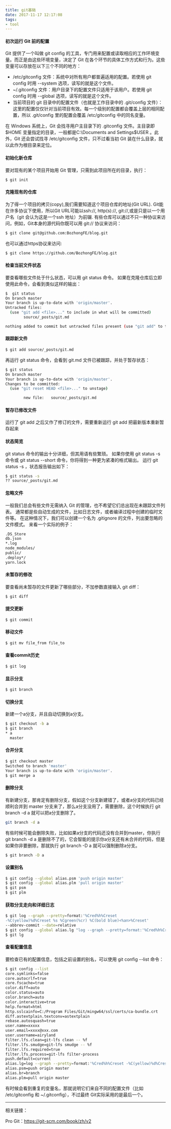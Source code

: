 ```yaml
---
title: git基础
date: 2017-11-17 12:17:08
tags:
- tool
---
```

#### 初次运行 Git 前的配置
Git 提供了一个叫做 git config 的工具，专门用来配置或读取相应的工作环境变量。而正是由这些环境变量，决定了 Git 在各个环节的具体工作方式和行为。这些变量可以存放在以下三个不同的地方：
- /etc/gitconfig 文件：系统中对所有用户都普遍适用的配置。若使用 git config 时用 --system 选项，读写的就是这个文件。
- ~/.gitconfig 文件：用户目录下的配置文件只适用于该用户。若使用 git config 时用 --global 选项，读写的就是这个文件。
- 当前项目的 git 目录中的配置文件（也就是工作目录中的 .git/config 文件）：这里的配置仅仅针对当前项目有效。每一个级别的配置都会覆盖上层的相同配置，所以 .git/config 里的配置会覆盖 /etc/gitconfig 中的同名变量。
<!--more-->

在 Windows 系统上，Git 会找寻用户主目录下的 .gitconfig 文件。主目录即 $HOME 变量指定的目录，一般都是C:\Documents and Settings\$USER 。此外，Git 还会尝试找寻 /etc/gitconfig 文件，只不过看当初 Git 装在什么目录，就以此作为根目录来定位。

#### 初始化新仓库
要对现有的某个项目开始用 Git 管理，只需到此项目所在的目录，执行：
```bash
$ git init
```
#### 克隆现有的仓库

为了得一个项目的拷贝(copy),我们需要知道这个项目仓库的地址(Git URL). Git能在许多协议下使用，所以Git URL可能以ssh://, http(s)://, git://,或是只是以一个用户名（git 会认为这是一个ssh 地址）为前辍. 有些仓库可以通过不只一种协议来访问，例如，Git本身的源代码你既可以用 git:// 协议来访问：
```bash
$ git clone git@github.com:BozhongFE/blog.git
```
也可以通过https协议来访问:
```bash
$ git clone https://github.com/BozhongFE/blog.git
```
#### 检查当前文件状态
要查看哪些文件处于什么状态，可以用 git status 命令。 如果在克隆仓库后立即使用此命令，会看到类似这样的输出：
```bash
$  git status
On branch master
Your branch is up-to-date with 'origin/master'.
Untracked files:
  (use "git add <file>..." to include in what will be committed)
        source/_posts/git.md

nothing added to commit but untracked files present (use "git add" to track)

```
#### 跟踪新文件
```bash
$ git add source/_posts/git.md
```
再运行 git status 命令，会看到 git.md 文件已被跟踪，并处于暂存状态：
```bash
$ git status
On branch master
Your branch is up-to-date with 'origin/master'.
Changes to be committed:
  (use "git reset HEAD <file>..." to unstage)

        new file:   source/_posts/git.md

```
#### 暂存已修改文件
运行了 git add 之后又作了修订的文件，需要重新运行 git add 把最新版本重新暂存起来
#### 状态简览
git status 命令的输出十分详细，但其用语有些繁琐。 如果你使用 git status -s 命令或 git status --short 命令，你将得到一种更为紧凑的格式输出。 运行 git status -s ，状态报告输出如下：
```bash
$ git status -s
?? source/_posts/git.md

```
#### 忽略文件
一般我们总会有些文件无需纳入 Git 的管理，也不希望它们总出现在未跟踪文件列表。 通常都是些自动生成的文件，比如日志文件，或者编译过程中创建的临时文件等。 在这种情况下，我们可以创建一个名为 .gitignore 的文件，列出要忽略的文件模式。 来看一个实际的例子：
```bash
.DS_Store
db.json
*.log
node_modules/
public/
.deploy*/
yarn.lock
```
#### 未暂存的修改
要查看尚未暂存的文件更新了哪些部分，不加参数直接输入 git diff：
```bash
$ git diff
```
#### 提交更新
```bash
$ git commit
```
#### 移动文件
```bash
$ git mv file_from file_to
```
#### 查看commit历史
```bash
$ git log
```
#### 显示分支
```bash
$ git branch
```
#### 切换分支
新建一个a分支，并且自动切换到a分支。
```bash
$ git checkout -b a
$ git branch
* a
  master

```
#### 合并分支
```bash
$ git checkout master
Switched to branch 'master'
Your branch is up-to-date with 'origin/master'.
$ git merge a 
```
#### 删除分支

有新建分支，那肯定有删除分支，假如这个分支新建错了，或者a分支的代码已经顺利合并到 master 分支来了，那么a分支没用了，需要删除，这个时候执行 git branch -d a 就可以把a分支删除了。
```bash
git branch -d a
```

有些时候可能会删除失败，比如如果a分支的代码还没有合并到master，你执行 git branch -d a 是删除不了的，它会智能的提示你a分支还有未合并的代码，但是如果你非要删除，那就执行 git branch -D a 就可以强制删除a分支。

```bash
$ git branch -D a 
```
#### 设置别名
```bash
$ git config --global alias.psm 'push origin master'
$ git config --global alias.plm 'pull origin master'
$ git psm
$ git plm
```
#### 获取分支走向和详细日志
```bash
$ git log --graph --pretty=format:'%Cred%h%Creset
-%C(yellow)%d%Creset %s %Cgreen(%cr) %C(bold blue)<%an>%Creset' 
--abbrev-commit --date=relative
$ git config --global alias.lg "log --graph --pretty=format:'%Cred%h%Creset -%C(yellow)%d%Creset %s %Cgreen(%cr) %C(bold blue)<%an>%Creset' --abbrev-commit --date=relative"
$ git lg
```
#### 查看配置信息
要检查已有的配置信息，包括之前设置的别名，可以使用 git config --list 命令：
```bash
$ git config --list
core.symlinks=false
core.autocrlf=true
core.fscache=true
color.diff=auto
color.status=auto
color.branch=auto
color.interactive=true
help.format=html
http.sslcainfo=C:/Program Files/Git/mingw64/ssl/certs/ca-bundle.crt
diff.astextplain.textconv=astextplain
rebase.autosquash=true
user.name=xxxxx
user.email=xxxx@xxx.com
user.username=airyland
filter.lfs.clean=git-lfs clean -- %f
filter.lfs.smudge=git-lfs smudge -- %f
filter.lfs.required=true
filter.lfs.process=git-lfs filter-process
push.default=current
alias.lg=log --graph --pretty=format:'%Cred%h%Creset -%C(yellow)%d%Creset %s %Cgreen(%cr) %C(bold blue)<%an>%Creset' --abbrev-commit --date=relative
alias.psm=push origin master
alias.br=branch
alias.plm=pull origin master
```
有时候会看到重复的变量名，那就说明它们来自不同的配置文件（比如 /etc/gitconfig 和 ~/.gitconfig），不过最终 Git实际采用的是最后一个。

---
相关链接：

Pro Git：https://git-scm.com/book/zh/v2
